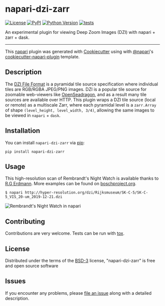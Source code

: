 # napari-dzi-zarr

[![License](https://img.shields.io/pypi/l/napari-dzi-zarr.svg?color=green)](https://github.com/napari/napari-dzi-zarr/raw/master/LICENSE)
[![PyPI](https://img.shields.io/pypi/v/napari-dzi-zarr.svg?color=green)](https://pypi.org/project/napari-dzi-zarr)
[![Python Version](https://img.shields.io/pypi/pyversions/napari-dzi-zarr.svg?color=green)](https://python.org)
[![tests](https://github.com/manzt/napari-dzi-zarr/workflows/tests/badge.svg)](https://github.com/manzt/napari-dzi-zarr/actions)

An experimental plugin for viewing Deep Zoom Images (DZI) with napari + zarr + dask.

----------------------------------

This [napari] plugin was generated with [Cookiecutter] using with [@napari]'s [cookiecutter-napari-plugin] template.

## Description 

The [DZI File Format](https://github.com/openseadragon/openseadragon/wiki/The-DZI-File-Format)
is a pyramidal tile source specification where individual tiles are RGB/RGBA JPEG/PNG images.
DZI is a popular tile source for zoomable web-viewers like [OpenSeadragon](https://openseadragon.github.io/),
and as a result many tile sources are available over HTTP. This plugin wraps a DZI tile source
(local or remote) as a multiscale Zarr, where each pyramidal level is a `zarr.Array` of shape
`(level_height, level_width, 3/4)`, allowing the same images to be viewed in `napari` + `dask`.

## Installation

You can install `napari-dzi-zarr` via [pip]:

    pip install napari-dzi-zarr


## Usage

This high-resolution scan of Rembrandt's Night Watch is available thanks to [R.G Erdmann](https://twitter.com/erdmann). More examples can be found on [boschproject.org](http://boschproject.org).

    $ napari http://hyper-resolution.org/dzi/Rijksmuseum/SK-C-5/SK-C-5_VIS_20-um_2019-12-21.dzi

![Rembrandt's Night Watch in napari](./night_watch_napari.png)

## Contributing

Contributions are very welcome. Tests can be run with [tox].

## License

Distributed under the terms of the [BSD-3] license,
"napari-dzi-zarr" is free and open source software

## Issues

If you encounter any problems, please [file an issue] along with a detailed description.

[napari]: https://github.com/napari/napari
[Cookiecutter]: https://github.com/audreyr/cookiecutter
[@napari]: https://github.com/napari
[MIT]: http://opensource.org/licenses/MIT
[BSD-3]: http://opensource.org/licenses/BSD-3-Clause
[GNU GPL v3.0]: http://www.gnu.org/licenses/gpl-3.0.txt
[GNU LGPL v3.0]: http://www.gnu.org/licenses/lgpl-3.0.txt
[Apache Software License 2.0]: http://www.apache.org/licenses/LICENSE-2.0
[Mozilla Public License 2.0]: https://www.mozilla.org/media/MPL/2.0/index.txt
[cookiecutter-napari-plugin]: https://github.com/napari/cookiecutter-napari-plugin
[file an issue]: https://github.com/manzt/napari-dzi-zarr/issues
[napari]: https://github.com/napari/napari
[tox]: https://tox.readthedocs.io/en/latest/
[pip]: https://pypi.org/project/pip/
[PyPI]: https://pypi.org/
